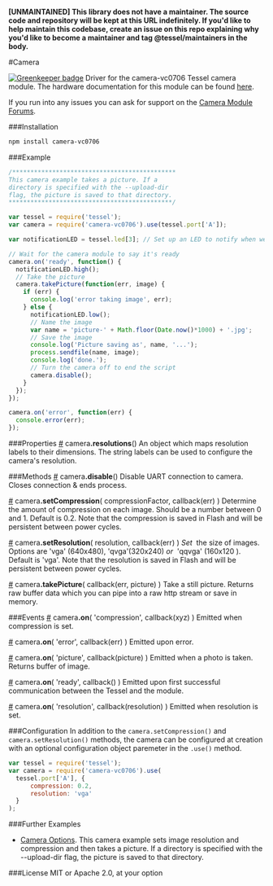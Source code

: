 **[UNMAINTAINED] This library does not have a maintainer. The source code and repository will be kept at this URL indefinitely. If you'd like to help maintain this codebase, create an issue on this repo explaining why you'd like to become a maintainer and tag @tessel/maintainers in the body.**

#Camera

[![Greenkeeper badge](https://badges.greenkeeper.io/tessel/camera-vc0706.svg)](https://greenkeeper.io/)
Driver for the camera-vc0706 Tessel camera module. The hardware documentation for this module can be found [here](https://github.com/tessel/hardware/blob/master/modules-overview.md#camera).

If you run into any issues you can ask for support on the [Camera Module Forums](http://forums.tessel.io/category/camera).

###Installation
```sh
npm install camera-vc0706
```

###Example
```js
/*********************************************
This camera example takes a picture. If a
directory is specified with the --upload-dir
flag, the picture is saved to that directory.
*********************************************/

var tessel = require('tessel');
var camera = require('camera-vc0706').use(tessel.port['A']); 

var notificationLED = tessel.led[3]; // Set up an LED to notify when we're taking a picture

// Wait for the camera module to say it's ready
camera.on('ready', function() {
  notificationLED.high();
  // Take the picture
  camera.takePicture(function(err, image) {
    if (err) {
      console.log('error taking image', err);
    } else {
      notificationLED.low();
      // Name the image
      var name = 'picture-' + Math.floor(Date.now()*1000) + '.jpg';
      // Save the image
      console.log('Picture saving as', name, '...');
      process.sendfile(name, image);
      console.log('done.');
      // Turn the camera off to end the script
      camera.disable();
    }
  });
});

camera.on('error', function(err) {
  console.error(err);
});
```

###Properties
&#x20;<a href="#api-camera-resolutions-An-object-which-maps-resolution-labels-to-their-dimensions-The-string-labels-can-be-used-to-configure-the-camera-s-resolution" name="api-camera-resolutions-An-object-which-maps-resolution-labels-to-their-dimensions-The-string-labels-can-be-used-to-configure-the-camera-s-resolution">#</a> camera<b>.resolutions</b>() An object which maps resolution labels to their dimensions. The string labels can be used to configure the camera's resolution.  


###Methods
&#x20;<a href="#api-camera-disable-Disable-UART-connection-to-camera-Closes-connection-ends-process" name="api-camera-disable-Disable-UART-connection-to-camera-Closes-connection-ends-process">#</a> camera<b>.disable</b>() Disable UART connection to camera. Closes connection & ends process.  

&#x20;<a href="#api-camera-setCompression-compressionFactor-callback-err-Determine-the-amount-of-compression-on-each-image-Should-be-a-number-between-0-and-1-Default-is-0-2-Note-that-the-compression-is-saved-in-Flash-and-will-be-persistent-between-power-cycles" name="api-camera-setCompression-compressionFactor-callback-err-Determine-the-amount-of-compression-on-each-image-Should-be-a-number-between-0-and-1-Default-is-0-2-Note-that-the-compression-is-saved-in-Flash-and-will-be-persistent-between-power-cycles">#</a> camera<b>.setCompression</b>( compressionFactor, callback(err) ) Determine the amount of compression on each image. Should be a number between 0 and 1. Default is 0.2. Note that the compression is saved in Flash and will be persistent between power cycles.  

&#x20;<a href="#api-camera-setResolution-resolution-callback-err-Set-the-size-of-images-Options-are-vga-640x480-qvga-320x240-or-qqvga-160x120-Default-is-vga-Note-that-the-resolution-is-saved-in-Flash-and-will-be-persistent-between-power-cycles" name="api-camera-setResolution-resolution-callback-err-Set-the-size-of-images-Options-are-vga-640x480-qvga-320x240-or-qqvga-160x120-Default-is-vga-Note-that-the-resolution-is-saved-in-Flash-and-will-be-persistent-between-power-cycles">#</a> camera<b>.setResolution</b>( resolution, callback(err) ) <i>Set</i>&nbsp; the size of images\. Options are 'vga' (640x480), 'qvga'(320x240) <i>or</i>&nbsp; 'qqvga' (160x120 ). Default is 'vga'. Note that the resolution is saved in Flash and will be persistent between power cycles.  

&#x20;<a href="#api-camera-takePicture-callback-err-picture-Take-a-still-picture-Returns-raw-buffer-data-which-you-can-pipe-into-a-raw-http-stream-or-save-in-memory" name="api-camera-takePicture-callback-err-picture-Take-a-still-picture-Returns-raw-buffer-data-which-you-can-pipe-into-a-raw-http-stream-or-save-in-memory">#</a> camera<b>.takePicture</b>( callback(err, picture) ) Take a still picture. Returns raw buffer data which you can pipe into a raw http stream or save in memory.  

###Events
&#x20;<a href="#api-camera-on-compression-callback-xyz-Emitted-when-compression-is-set" name="api-camera-on-compression-callback-xyz-Emitted-when-compression-is-set">#</a> camera<b>.on</b>( 'compression', callback(xyz) ) Emitted when compression is set.  

&#x20;<a href="#api-camera-on-error-callback-err-Emitted-upon-error" name="api-camera-on-error-callback-err-Emitted-upon-error">#</a> camera<b>.on</b>( 'error', callback(err) ) Emitted upon error.  

&#x20;<a href="#api-camera-on-picture-callback-picture-Emitted-when-a-photo-is-taken-Returns-buffer-of-image" name="api-camera-on-picture-callback-picture-Emitted-when-a-photo-is-taken-Returns-buffer-of-image">#</a> camera<b>.on</b>( 'picture', callback(picture) ) Emitted when a photo is taken. Returns buffer of image.  

&#x20;<a href="#api-camera-on-ready-callback-Emitted-upon-first-successful-communication-between-the-Tessel-and-the-module" name="api-camera-on-ready-callback-Emitted-upon-first-successful-communication-between-the-Tessel-and-the-module">#</a> camera<b>.on</b>( 'ready', callback() ) Emitted upon first successful communication between the Tessel and the module.  

&#x20;<a href="#api-camera-on-resolution-callback-resolution-Emitted-when-resolution-is-set" name="api-camera-on-resolution-callback-resolution-Emitted-when-resolution-is-set">#</a> camera<b>.on</b>( 'resolution', callback(resolution) ) Emitted when resolution is set.  

###Configuration
In addition to the `camera.setCompression()` and `camera.setResolution()` methods, the camera can be configured at creation with an optional configuration object paremeter in the `.use()` method.
```js
var tessel = require('tessel');
var camera = require('camera-vc0706').use(
  tessel.port['A'], {
      compression: 0.2, 
      resolution: 'vga'
  }
);
```

###Further Examples
* [Camera Options](https://github.com/tessel/camera-vc0706/blob/master/examples/camera-options.js). This camera example sets image resolution and compression and then takes a picture. If a directory is specified with the --upload-dir flag, the picture is saved to that directory.


###License
MIT or Apache 2.0, at your option
